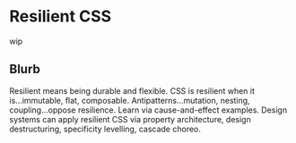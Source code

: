 # Resilient CSS

wip

## Blurb

Resilient means being durable and flexible. CSS is resilient when it is...immutable, flat, composable. Antipatterns...mutation, nesting, coupling...oppose resilience. Learn via cause-and-effect examples. Design systems can apply resilient CSS via property architecture, design destructuring, specificity levelling, cascade choreo.
